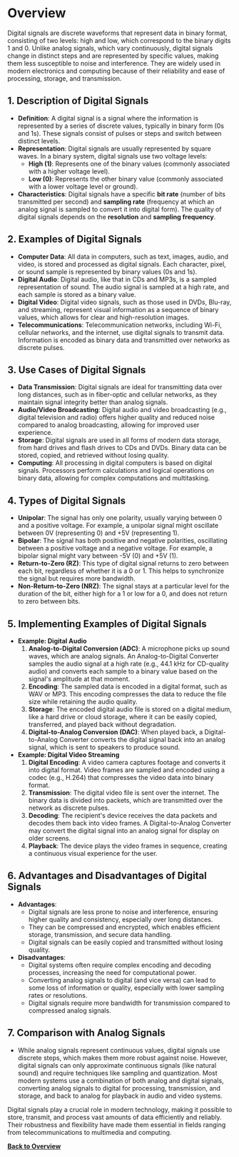 # Overview

Digital signals are discrete waveforms that represent data in binary format, consisting of two levels: high and low, which correspond to the binary digits 1 and 0. Unlike analog signals, which vary continuously, digital signals change in distinct steps and are represented by specific values, making them less susceptible to noise and interference. They are widely used in modern electronics and computing because of their reliability and ease of processing, storage, and transmission.

## 1\. **Description of Digital Signals**

* **Definition**: A digital signal is a signal where the information is represented by a series of discrete values, typically in binary form (0s and 1s). These signals consist of pulses or steps and switch between distinct levels.
* **Representation**: Digital signals are usually represented by square waves. In a binary system, digital signals use two voltage levels:
  * **High (1)**: Represents one of the binary values (commonly associated with a higher voltage level).
  * **Low (0)**: Represents the other binary value (commonly associated with a lower voltage level or ground).
* **Characteristics**: Digital signals have a specific **bit rate** (number of bits transmitted per second) and **sampling rate** (frequency at which an analog signal is sampled to convert it into digital form). The quality of digital signals depends on the **resolution** and **sampling frequency**.

## 2\. **Examples of Digital Signals**

* **Computer Data**: All data in computers, such as text, images, audio, and video, is stored and processed as digital signals. Each character, pixel, or sound sample is represented by binary values (0s and 1s).
* **Digital Audio**: Digital audio, like that in CDs and MP3s, is a sampled representation of sound. The audio signal is sampled at a high rate, and each sample is stored as a binary value.
* **Digital Video**: Digital video signals, such as those used in DVDs, Blu-ray, and streaming, represent visual information as a sequence of binary values, which allows for clear and high-resolution images.
* **Telecommunications**: Telecommunication networks, including Wi-Fi, cellular networks, and the internet, use digital signals to transmit data. Information is encoded as binary data and transmitted over networks as discrete pulses.

## 3\. **Use Cases of Digital Signals**

* **Data Transmission**: Digital signals are ideal for transmitting data over long distances, such as in fiber-optic and cellular networks, as they maintain signal integrity better than analog signals.
* **Audio/Video Broadcasting**: Digital audio and video broadcasting (e.g., digital television and radio) offers higher quality and reduced noise compared to analog broadcasting, allowing for improved user experience.
* **Storage**: Digital signals are used in all forms of modern data storage, from hard drives and flash drives to CDs and DVDs. Binary data can be stored, copied, and retrieved without losing quality.
* **Computing**: All processing in digital computers is based on digital signals. Processors perform calculations and logical operations on binary data, allowing for complex computations and multitasking.

## 4\. **Types of Digital Signals**

* **Unipolar**: The signal has only one polarity, usually varying between 0 and a positive voltage. For example, a unipolar signal might oscillate between 0V (representing 0) and +5V (representing 1).
* **Bipolar**: The signal has both positive and negative polarities, oscillating between a positive voltage and a negative voltage. For example, a bipolar signal might vary between -5V (0) and +5V (1).
* **Return-to-Zero (RZ)**: This type of digital signal returns to zero between each bit, regardless of whether it is a 0 or 1. This helps to synchronize the signal but requires more bandwidth.
* **Non-Return-to-Zero (NRZ)**: The signal stays at a particular level for the duration of the bit, either high for a 1 or low for a 0, and does not return to zero between bits.

## 5\. **Implementing Examples of Digital Signals**

* **Example: Digital Audio**
    1. **Analog-to-Digital Conversion (ADC)**: A microphone picks up sound waves, which are analog signals. An Analog-to-Digital Converter samples the audio signal at a high rate (e.g., 44.1 kHz for CD-quality audio) and converts each sample to a binary value based on the signal's amplitude at that moment.
    2. **Encoding**: The sampled data is encoded in a digital format, such as WAV or MP3. This encoding compresses the data to reduce the file size while retaining the audio quality.
    3. **Storage**: The encoded digital audio file is stored on a digital medium, like a hard drive or cloud storage, where it can be easily copied, transferred, and played back without degradation.
    4. **Digital-to-Analog Conversion (DAC)**: When played back, a Digital-to-Analog Converter converts the digital signal back into an analog signal, which is sent to speakers to produce sound.
* **Example: Digital Video Streaming**
    1. **Digital Encoding**: A video camera captures footage and converts it into digital format. Video frames are sampled and encoded using a codec (e.g., H.264) that compresses the video data into binary format.
    2. **Transmission**: The digital video file is sent over the internet. The binary data is divided into packets, which are transmitted over the network as discrete pulses.
    3. **Decoding**: The recipient's device receives the data packets and decodes them back into video frames. A Digital-to-Analog Converter may convert the digital signal into an analog signal for display on older screens.
    4. **Playback**: The device plays the video frames in sequence, creating a continuous visual experience for the user.

## 6\. **Advantages and Disadvantages of Digital Signals**

* **Advantages**:
  * Digital signals are less prone to noise and interference, ensuring higher quality and consistency, especially over long distances.
  * They can be compressed and encrypted, which enables efficient storage, transmission, and secure data handling.
  * Digital signals can be easily copied and transmitted without losing quality.
* **Disadvantages**:
  * Digital systems often require complex encoding and decoding processes, increasing the need for computational power.
  * Converting analog signals to digital (and vice versa) can lead to some loss of information or quality, especially with lower sampling rates or resolutions.
  * Digital signals require more bandwidth for transmission compared to compressed analog signals.

## 7\. **Comparison with Analog Signals**

* While analog signals represent continuous values, digital signals use discrete steps, which makes them more robust against noise. However, digital signals can only approximate continuous signals (like natural sound) and require techniques like sampling and quantization. Most modern systems use a combination of both analog and digital signals, converting analog signals to digital for processing, transmission, and storage, and back to analog for playback in audio and video systems.

Digital signals play a crucial role in modern technology, making it possible to store, transmit, and process vast amounts of data efficiently and reliably. Their robustness and flexibility have made them essential in fields ranging from telecommunications to multimedia and computing.

**[Back to Overview](../README.md#what-are-digital-signals)**
